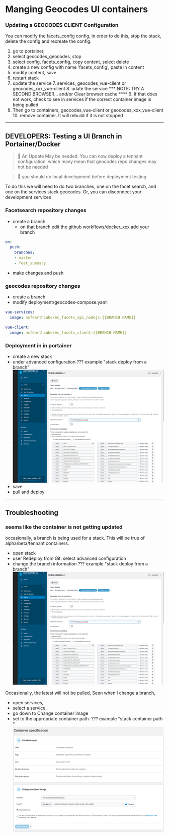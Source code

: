 # Manging Geocodes UI containers

### Updating a GEOCODES CLIENT Configuration

You can modify the facets_config config, in order to do this, stop the stack,
delete the config and recreate the config.

1. go to portainer,
1. select geocodes_geocodes, stop
2. select config, facets_config, copy content, select delete
3. create a new config with name 'facets_config', paste in content
4. modify content, save
5. restart stack
6. update the service
    7. services, geocodes_vue-client or geocodes_xxx_vue-client
    8. udate the service
       *** NOTE: TRY A SECOND BROWSER... and/or Clear browser cache ****
    9. If that does not work, check to see in services if the correct container image is being pulled.
9. Then go to containers, geocodes_vue-client or geocodes_xxx_vue-client
    10. remove container. It will rebuild if it is not stopped


---

## DEVELOPERS: Testing a UI Branch in Portainer/Docker

>:memo: An Update May be needed. You can now deploy a tennant configuration, which many mean that geocodes repo changes
> may not be needed

>:memo: you should do local development before deployment testing

To do this we will need to do two branches, one on the facet search, and one on the services stack geocodes.
Or, you can disconnect your development services

### Facetsearch repository changes

* create a branch
    * on that branch edit the github workflows/docker_xxx add your branch

```yaml
on:
  push:
    branches:
    - master
    - feat_summary
```

* make changes and push

### geocodes repository changes

* create a branch
* modify   deployment/geocodes-compose.yaml

```yaml
vue-services:
  image: nsfearthcube/ec_facets_api_nodejs:{{BRANCH NAME}}
```

```yaml
vue-client:
  image: nsfearthcube/ec_facets_client:{{BRANCH NAME}}
```

### Deployment in in portainer

* create a new stack
* under advanced configuration
  ??? example "stack deploy from a branch"
  ![](images/portainer_branch_deployment.png)
* save
* pull and deploy


----

## Troubleshooting

### seems like  the container is not getting updated
occasionally, a branch is being used for a stack. This will  be true of alpha/beta/tennant
containers.

* open stack
* user Redeploy from Git: select advanced configuration
* change the branch information
??? example "stack deploy from a branch"
    ![](../images/portainer_branch_deployment.png)

Occasionally, the latest will not be pulled, Seen  when I  change a branch,

* open services,
* select a service,
* go down to Change container image
* set to the appropriate container path.
??? example "stack container path "
    ![](../images/service_change_container.png)
